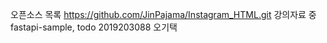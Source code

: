  오픈소스 목록 https://github.com/JinPajama/Instagram_HTML.git 강의자료 중 fastapi-sample, todo
2019203088 오기택
